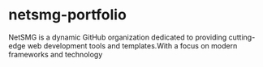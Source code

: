 # netsmg-portfolio
NetSMG is a dynamic GitHub organization dedicated to providing cutting-edge web development tools and templates.With a focus on modern frameworks and technology
